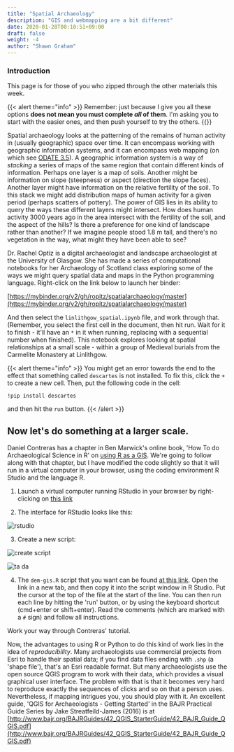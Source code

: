 ```yaml
---
title: "Spatial Archaeology"
description: "GIS and webmapping are a bit different"
date: 2020-01-28T00:10:51+09:00
draft: false
weight: -4
author: "Shawn Graham"
---
```

### Introduction

This page is for those of you who zipped through the other materials this week.

{{< alert theme="info" >}}
Remember: just because I give you all these options **does not mean you must complete _all_ of them**. I'm asking you to start with the easier ones, and then push yourself to try the others.
{{</alert >}}

Spatial archaeology looks at the patterning of the remains of human activity in (usually geographic) space over time. It can encompass working with geographic information systems, and it can encompass web mapping (on which see [ODATE 3.5](https://o-date.github.io/draft/book/what-is-web-mapping.html)). A geographic information system is a way of _stacking_ a series of maps of the same region that contain different kinds of information. Perhaps one layer is a map of soils. Another might be information on slope (steepness) or aspect (direction the slope faces). Another layer might have information on the relative fertility of the soil. To this stack we might add distribution maps of human activity for a given period (perhaps scatters of pottery). The power of GIS lies in its ability to query the ways these different layers might intersect. How does human activity 3000 years ago in the area intersect with the fertility of the soil, and the aspect of the hills? Is there a preference for one kind of landscape rather than another? If we imagine people stood 1.8 m tall, and there's no vegetation in the way, what might they have been able to see?

Dr. Rachel Optiz is a digital archaeologist and landscape archaeologist at the University of Glasgow. She has made a series of computational notebooks for her Archaeology of Scotland class exploring some of the ways we might query spatial data and maps in the Python programming language. Right-click on the link below to launch her binder:

[https://mybinder.org/v2/gh/ropitz/spatialarchaeology/master](https://mybinder.org/v2/gh/ropitz/spatialarchaeology/master)

And then select the `linlithgow_spatial.ipynb` file, and work through that. (Remember, you select the first cell in the document, then hit run. Wait for it to finish - it'll have an `*` in it when running, replacing with a sequential number when finished). This notebook explores looking at spatial relationships at a small scale - within a group of Medieval burials from the Carmelite Monastery at Linlithgow.

{{< alert theme="info" >}}
You might get an error towards the end to the effect that something called `descartes` is not installed. To fix this, click the `+` to create a new cell. Then, put the following code in the cell:

`!pip install descartes`

and then hit the `run` button.
{{< /alert >}}

## Now let's do something at a larger scale.

Daniel Contreras has a chapter in Ben Marwick's online book, 'How To do Archaeological Science in R' on [using R as a GIS](https://benmarwick.github.io/How-To-Do-Archaeological-Science-Using-R/using-r-as-a-gis-working-with-raster-and-vector-data.html). We're going to follow along with that chapter, but I have modified the code slightly so that it will run in a virtual computer in your browser, using the coding environment R Studio and the language R.

1. Launch a virtual computer running RStudio in your browser by right-clicking on <a href="https://mybinder.org/v2/gh/binder-examples/r-conda/master?urlpath=rstudio" target="_blank">this link</a>

2. The interface for RStudio looks like this:

![rstudio](/images/rstudio/rstudio1.png)

3. Create a new script:

![create script](/images/rstudio/rstudio2.png)

![ta da](/images/rstudio/rstudio3.png)

4. The `dem-gis.R` script that you want can be found [at this link](/data/dem-gis.R). Open the link in a new tab, and then copy it into the script window in R Studio. Put the cursor at the top of the file at the start of the line. You can then run each line by hitting the 'run' button, or by using the keyboard shortcut (cmd+enter or shift+enter). Read the comments (which are marked with a `#` sign) and follow all instructions.

Work your way through Contreras' tutorial.

Now, the advantages to using R or Python to do this kind of work lies in the idea of _reproducibility_. Many archaeologists use commercial projects from Esri to handle their spatial data; if you find data files ending with `.shp` (a 'shape file'), that's an Esri readable format. But many archaeologists use the open source QGIS program to work with their data, which provides a visual graphical user interface. The problem with that is that it becomes very hard to reproduce exactly the sequences of clicks and so on that a person uses. Nevertheless, if mapping intrigues you, you should play with it. An excellent guide, 'QGIS for Archaeologists - Getting Started' in the BAJR Practical Guide Series by Jake Streatfeild-James (2016) is at [http://www.bajr.org/BAJRGuides/42_QGIS_StarterGuide/42_BAJR_Guide_QGIS.pdf](http://www.bajr.org/BAJRGuides/42_QGIS_StarterGuide/42_BAJR_Guide_QGIS.pdf)
